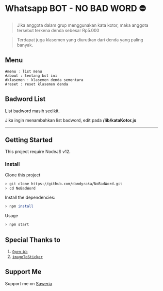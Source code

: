 # Whatsapp BOT - NO BAD WORD :no_entry:
> Jika anggota dalam grup menggunakan kata kotor, maka anggota tersebut terkena denda sebesar Rp5.000

> Terdapat juga klasemen yang diurutkan dari denda yang paling banyak.

## Menu
```
#menu : list menu
#about : tentang bot ini
#klasemen : klasemen denda sementara
#reset : reset klasemen denda
```

## Badword List
List badword masih sedikit.

Jika ingin menambahkan list badword, edit pada __/lib/kataKotor.js__

---

## Getting Started
This project require NodeJS v12.

### Install
Clone this project
```bash
> git clone https://github.com/dandyraka/NoBadWord.git
> cd NoBadWord
```

Install the dependencies:
```bash
> npm install
```

Usage
```bash
> npm start
```

## Special Thanks to
1. [`Open-Wa`](https://github.com/open-wa/wa-automate-nodejs)
2. [`imageToSticker`](https://github.com/YogaSakti/imageToSticker)

## Support Me
Support me on [Saweria](https://saweria.co/jnckmedia)